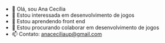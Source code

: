 - 👋 Olá, sou Ana Cecília
- 👀  Estou interessada em  desenvolvimento de jogos 
- 🌱  Estou aprendendo  front end
- 💞️ Estou procurando colaborar em desenvolvimento de jogos
- 📫  Contato: anaceciliaup@gmail.com
